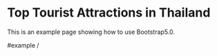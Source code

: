  Top Tourist Attractions in Thailand
 ==============================
 This is an example page showing how to use Bootstrap5.0.
 
 #example
 /<img class= "img-fluid img-thumbnail" src="" alt=""/>